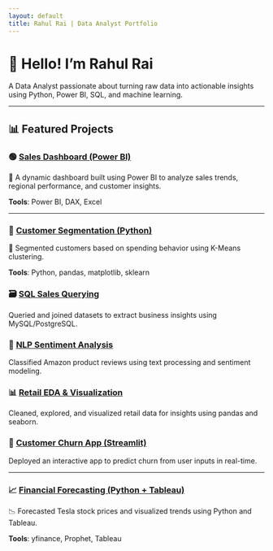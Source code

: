 ```yaml
---
layout: default
title: Rahul Rai | Data Analyst Portfolio
---
```


# 👋 Hello! I’m Rahul Rai

A Data Analyst passionate about turning raw data into actionable insights using Python, Power BI, SQL, and machine learning.

---

## 📊 Featured Projects

### 🟢 [Sales Dashboard (Power BI)](sales_analysis_dashboard.md)
🚀 A dynamic dashboard built using Power BI to analyze sales trends, regional performance, and customer insights.

**Tools**: Power BI, DAX, Excel

---

### 🔵 [Customer Segmentation (Python)](customer_segmentation.md)
🎯 Segmented customers based on spending behavior using K-Means clustering.

**Tools**: Python, pandas, matplotlib, sklearn


### 🗃️ [SQL Sales Querying](sql_project.md)
Queried and joined datasets to extract business insights using MySQL/PostgreSQL.

### 💬 [NLP Sentiment Analysis](nlp_sentiment.md)
Classified Amazon product reviews using text processing and sentiment modeling.

### 📊 [Retail EDA & Visualization](eda_visualization.md)
Cleaned, explored, and visualized retail data for insights using pandas and seaborn.

### 📱 [Customer Churn App (Streamlit)](streamlit_app.md)
Deployed an interactive app to predict churn from user inputs in real-time.

---

### 📈 [Financial Forecasting (Python + Tableau)](financial_forecasting.md)
📉 Forecasted Tesla stock prices and visualized trends using Python and Tableau.

**Tools**: yfinance, Prophet, Tableau
